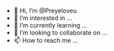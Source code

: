 - 👋 Hi, I’m @Preyeloveu
- 👀 I’m interested in ...
- 🌱 I’m currently learning ...
- 💞️ I’m looking to collaborate on ...
- 📫 How to reach me ...

<!---
Preyeloveu/Preyeloveu is a ✨ special ✨ repository because its `README.md` (this file) appears on your GitHub profile.
You can click the Preview link to take a look at your changes.
--->
